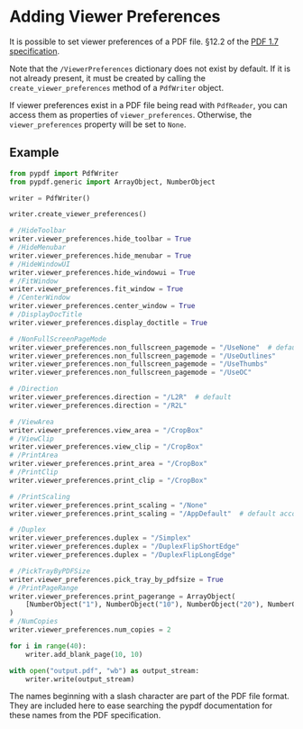 # Adding Viewer Preferences

It is possible to set viewer preferences of a PDF file.
§12.2 of the [PDF 1.7 specification](https://opensource.adobe.com/dc-acrobat-sdk-docs/pdfstandards/PDF32000_2008.pdf).

Note that the `/ViewerPreferences` dictionary does not exist by default.
If it is not already present, it must be created by calling the
`create_viewer_preferences` method of a `PdfWriter` object.

If viewer preferences exist in a PDF file being read with `PdfReader`, you can
access them as properties of `viewer_preferences`. Otherwise, the
`viewer_preferences` property will be set to `None`.

## Example

```python
from pypdf import PdfWriter
from pypdf.generic import ArrayObject, NumberObject

writer = PdfWriter()

writer.create_viewer_preferences()

# /HideToolbar
writer.viewer_preferences.hide_toolbar = True
# /HideMenubar
writer.viewer_preferences.hide_menubar = True
# /HideWindowUI
writer.viewer_preferences.hide_windowui = True
# /FitWindow
writer.viewer_preferences.fit_window = True
# /CenterWindow
writer.viewer_preferences.center_window = True
# /DisplayDocTitle
writer.viewer_preferences.display_doctitle = True

# /NonFullScreenPageMode
writer.viewer_preferences.non_fullscreen_pagemode = "/UseNone"  # default
writer.viewer_preferences.non_fullscreen_pagemode = "/UseOutlines"
writer.viewer_preferences.non_fullscreen_pagemode = "/UseThumbs"
writer.viewer_preferences.non_fullscreen_pagemode = "/UseOC"

# /Direction
writer.viewer_preferences.direction = "/L2R"  # default
writer.viewer_preferences.direction = "/R2L"

# /ViewArea
writer.viewer_preferences.view_area = "/CropBox"
# /ViewClip
writer.viewer_preferences.view_clip = "/CropBox"
# /PrintArea
writer.viewer_preferences.print_area = "/CropBox"
# /PrintClip
writer.viewer_preferences.print_clip = "/CropBox"

# /PrintScaling
writer.viewer_preferences.print_scaling = "/None"
writer.viewer_preferences.print_scaling = "/AppDefault"  # default according to PDF spec

# /Duplex
writer.viewer_preferences.duplex = "/Simplex"
writer.viewer_preferences.duplex = "/DuplexFlipShortEdge"
writer.viewer_preferences.duplex = "/DuplexFlipLongEdge"

# /PickTrayByPDFSize
writer.viewer_preferences.pick_tray_by_pdfsize = True
# /PrintPageRange
writer.viewer_preferences.print_pagerange = ArrayObject(
    [NumberObject("1"), NumberObject("10"), NumberObject("20"), NumberObject("30")]
)
# /NumCopies
writer.viewer_preferences.num_copies = 2

for i in range(40):
    writer.add_blank_page(10, 10)

with open("output.pdf", "wb") as output_stream:
    writer.write(output_stream)
```

The names beginning with a slash character are part of the PDF file format. They are
included here to ease searching the pypdf documentation
for these names from the PDF specification.

